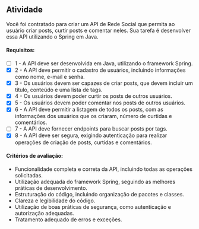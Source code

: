 ## Atividade  ##

Você foi contratado para criar um API de Rede Social que permita ao usuário criar posts, curtir posts e comentar neles. Sua tarefa é desenvolver essa API utilizando o Spring em Java.

#### Requisitos: ####

- [ ] 1 - A API deve ser desenvolvida em Java, utilizando o framework Spring.
- [x] 2 - A API deve permitir o cadastro de usuários, incluindo informações como nome, e-mail e senha.
- [x] 3 - Os usuários devem ser capazes de criar posts, que devem incluir um título, conteúdo e uma lista de tags.
- [x] 4 - Os usuários devem poder curtir os posts de outros usuários.
- [x] 5 - Os usuários devem poder comentar nos posts de outros usuários.
- [x] 6 - A API deve permitir a listagem de todos os posts, com as informações dos usuários que os criaram, número de curtidas e comentários.
- [ ] 7 - A API deve fornecer endpoints para buscar posts por tags.
- [x] 8 - A API deve ser segura, exigindo autenticação para realizar operações de criação de posts, curtidas e comentários.

#### Critérios de avaliação: ####
* Funcionalidade completa e correta da API, incluindo todas as operações solicitadas.
* Utilização adequada do framework Spring, seguindo as melhores práticas de desenvolvimento.
* Estruturação do código, incluindo organização de pacotes e classes.
* Clareza e legibilidade do código.
* Utilização de boas práticas de segurança, como autenticação e autorização adequadas.
* Tratamento adequado de erros e exceções.
